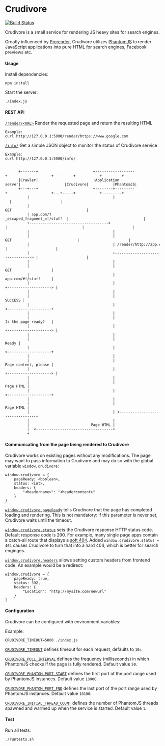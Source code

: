 Crudivore
=========

[![Build Status](https://travis-ci.org/Vokkim/crudivore.svg?branch=master)](https://travis-ci.org/Vokkim/crudivore)

Crudivore is a small service for rendering JS heavy sites for search engines.

Greatly influenced by [Prerender](https://github.com/prerender/prerender), Crudivore utilizes [PhantomJS](phantomjs.org) to render JavaScript applications into pure HTML for search engines, Facebook previews etc.


#### Usage

Install dependencies:

    npm install

Start the server:

    ./index.js

#### REST API

<a name="crudivore_render"></a>
[`/render/<URL>`](#crudivore_render) 
 Render the requested page and return the resulting HTML

    Example:
    curl http://127.0.0.1:5000/render/https://www.google.com

<a name="crudivore_info"></a>
[`/info/`](#crudivore_info) 
 Get a simple JSON object to monitor the status of Crudivore service

    Example:
    curl http://127.0.0.1:5000/info/

    
```
                                                                                                                    
      +-------+                         +------------------+                    +---------+           +---------+
      |Crawler|                         |Application server|                    |Crudivore|           |PhantomJS|
      +---+---+                         +--------+---------+                    +---+-----+           +---------+
          |                                      |                                  |                      |
          | GET                                  |                                  |                      |
          | app.com/?_escaped_fragment_=!/stuff  |                                  |                      |
          +------------------------------------> |                                  |                      |
          |                                      |                                  |                      |
          |                                      | GET                              |                      |
          |                                      | /render/http://app.com|#!/stuff  |                      |
          |                                      +--------------------------------> |                      |
          |                                      |                                  |                      |
          |                                      |                                  | GET                  |
          |                                      |                                  | app.com/#!/stuff     |
          |                                      |                                  +--------------------> |
          |                                      |                                  |                      |
          |                                      |                                  |              SUCCESS |
          |                                      |                                  | <--------------------+
          |                                      |                                  |                      |
          |                                      |                                  | Is the page ready?   |
          |                                      |                                  +--------------------> |
          |                                      |                                  |                      |
          |                                      |                                  |                Ready |
          |                                      |                                  | <--------------------+
          |                                      |                                  |                      |
          |                                      |                                  | Page content, please |
          |                                      |                                  +--------------------> |
          |                                      |                                  |                      |
          |                                      |                                  |            Page HTML |
          |                                      |                                  | <--------------------+
          |                                      |                                  |
          |                                      |                        Page HTML |
          |                                      | <--------------------------------+
          |                                      |
          |                            Page HTML |
          |  <-----------------------------------+
          +
``` 

#### Communicating from the page being rendered to Crudivore

Crudivore works on existing pages without any modifications. The page may want to pass information to Crudivore and may do so with the global variable `window.crudivore`:

    window.crudivore = {
        pageReady: <boolean>,
        status: <int>,
        headers: {
            "<headername>": "<headercontent>"
        }
    }

<a name="crudivore-pageReady"></a>
[`window.crudivore.pageReady`](#crudivore-pageReady)
tells Crudivore that the page has completed loading and rendering. This is not mandatory: if this parameter is never set, Crudivore waits until the timeout.

<a name="crudivore-status"></a>
[`window.crudivore.status`](#crudivore-status)
sets the Crudivore response HTTP status code. Default response code is 200. For example, many single page apps contain a catch-all route that displays a [soft 404](http://en.wikipedia.org/wiki/HTTP_404#Soft_404). Added `window.crudivore.status = 404` causes Crudivore to turn that into a hard 404, which is better for search enginges.

<a name="crudivore-headers"></a>
[`window.crudivore.headers`](#crudivore-headers)
allows setting custom headers from frontend code. An example would be a redirect:

    window.crudivore = {
        pageReady: true,
        status: 302,
        headers: {
            "Location": "http://mysite.com/newurl"
        }
    }

#### Configuration
Crudivore can be configured with environment variables:

Example:

    CRUDIVORE_TIMEOUT=5000 ./index.js

<a name="crudivore_timeout"></a>
[`CRUDIVORE_TIMEOUT`](#crudivore_timeout) 
defines timeout for each request, defaults to `10s`

<a name="crudivore_poll_interval"></a>
[`CRUDIVORE_POLL_INTERVAL`](#crudivore_poll_interval) 
defines the frequency (milliseconds) in which PhantomJS checks if the page is fully rendered. Default value `50`.

<a name="crudivore_phantom_port_start"></a>
[`CRUDIVORE_PHANTOM_PORT_START`](#crudivore_phantom_port_start) 
defines the first port of the port range used by PhantomJS instances. Default value `10000`.

<a name="crudivore_phantom_port_end"></a>
[`CRUDIVORE_PHANTOM_PORT_END`](#crudivore_phantom_port_end) 
defines the last port of the port range used by PhantomJS instances. Default value `10100`.

<a name="crudivore_initial_thread_count"></a>
[`CRUDIVORE_INITIAL_THREAD_COUNT`](#crudivore_initial_thread_count) 
defines the number of PhantomJS threads spawned and warmed up when the service is started. Default value `1`.


#### Test

Run all tests:

    ./runtests.sh
